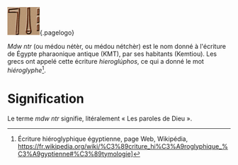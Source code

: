 <!-- TITLE: Mdw ntr -->
<!-- SUBTITLE: Présentation des écritures mdw ntr -->

![Mdw Ntr](/uploads/ecriture/mdw-ntr.png "Mdw Ntr"){.pagelogo}

*Mdw ntr* (ou médou nétèr, ou médou nétchèr) est le nom donné à l'écriture de Égypte pharaonique antique (KMT), par ses habitants (Kemtiou).
Les grecs ont appelé cette écriture *hieroglúphos*, ce qui a donné le mot *hiéroglyphe*[^1].
# Signification 
Le terme *mdw ntr* signifie, litéralement « Les paroles de Dieu ».

[^1]:Écriture hiéroglyphique égyptienne, page Web, Wikipédia, https://fr.wikipedia.org/wiki/%C3%89criture_hi%C3%A9roglyphique_%C3%A9gyptienne#%C3%89tymologie]